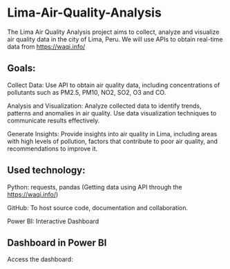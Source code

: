 # Lima-Air-Quality-Analysis
The Lima Air Quality Analysis project aims to collect, analyze and visualize air quality data in the city of Lima, Peru. We will use APIs to obtain real-time data from https://waqi.info/

## Goals:
Collect Data: Use API to obtain air quality data, including concentrations of pollutants such as PM2.5, PM10, NO2, SO2, O3 and CO.

Analysis and Visualization: Analyze collected data to identify trends, patterns and anomalies in air quality. Use data visualization techniques to communicate results effectively.

Generate Insights: Provide insights into air quality in Lima, including areas with high levels of pollution, factors that contribute to poor air quality, and recommendations to improve it.

## Used technology:
Python: requests, pandas (Getting data using API through the https://waqi.info/)

GitHub: To host source code, documentation and collaboration.

Power BI: Interactive Dashboard

## Dashboard in Power BI

Access the dashboard:
